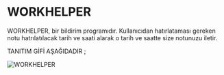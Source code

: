 # WORKHELPER
 WORKHELPER, bir bildirim programıdır. Kullanıcıdan hatırlataması gereken notu hatrılatılacak tarih ve saati alarak o tarih ve saatte size notunuzu iletir.

TANITIM GİFİ AŞAĞIDADIR ;
 
![WORKHELPER](https://github.com/furkankaragulle/WORKHELPER/assets/155825214/84b375be-b96e-4c9c-b87d-d0d665b3ee83)
